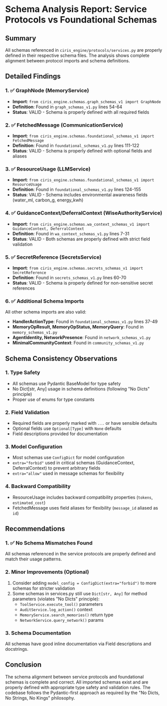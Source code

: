 # Schema Analysis Report: Service Protocols vs Foundational Schemas

## Summary
All schemas referenced in `ciris_engine/protocols/services.py` are properly defined in their respective schema files. The analysis shows complete alignment between protocol imports and schema definitions.

## Detailed Findings

### 1. ✅ GraphNode (MemoryService)
- **Import**: `from ciris_engine.schemas.graph_schemas_v1 import GraphNode`
- **Definition**: Found in `graph_schemas_v1.py` lines 54-64
- **Status**: VALID - Schema is properly defined with all required fields

### 2. ✅ FetchedMessage (CommunicationService)
- **Import**: `from ciris_engine.schemas.foundational_schemas_v1 import FetchedMessage`
- **Definition**: Found in `foundational_schemas_v1.py` lines 111-122
- **Status**: VALID - Schema is properly defined with optional fields and aliases

### 3. ✅ ResourceUsage (LLMService)
- **Import**: `from ciris_engine.schemas.foundational_schemas_v1 import ResourceUsage`
- **Definition**: Found in `foundational_schemas_v1.py` lines 124-155
- **Status**: VALID - Schema includes environmental awareness fields (water_ml, carbon_g, energy_kwh)

### 4. ✅ GuidanceContext/DeferralContext (WiseAuthorityService)
- **Import**: `from ciris_engine.schemas.wa_context_schemas_v1 import GuidanceContext, DeferralContext`
- **Definition**: Found in `wa_context_schemas_v1.py` lines 7-31
- **Status**: VALID - Both schemas are properly defined with strict field validation

### 5. ✅ SecretReference (SecretsService)
- **Import**: `from ciris_engine.schemas.secrets_schemas_v1 import SecretReference`
- **Definition**: Found in `secrets_schemas_v1.py` lines 60-70
- **Status**: VALID - Schema is properly defined for non-sensitive secret references

### 6. ✅ Additional Schema Imports
All other schema imports are also valid:
- **HandlerActionType**: Found in `foundational_schemas_v1.py` lines 37-49
- **MemoryOpResult, MemoryOpStatus, MemoryQuery**: Found in `memory_schemas_v1.py`
- **AgentIdentity, NetworkPresence**: Found in `network_schemas_v1.py`
- **MinimalCommunityContext**: Found in `community_schemas_v1.py`

## Schema Consistency Observations

### 1. Type Safety
- All schemas use Pydantic BaseModel for type safety
- No Dict[str, Any] usage in schema definitions (following "No Dicts" principle)
- Proper use of enums for type constants

### 2. Field Validation
- Required fields are properly marked with `...` or have sensible defaults
- Optional fields use `Optional[Type]` with `None` defaults
- Field descriptions provided for documentation

### 3. Model Configuration
- Most schemas use `ConfigDict` for model configuration
- `extra="forbid"` used in critical schemas (GuidanceContext, DeferralContext) to prevent arbitrary fields
- `extra="allow"` used in message schemas for flexibility

### 4. Backward Compatibility
- ResourceUsage includes backward compatibility properties (`tokens`, `estimated_cost`)
- FetchedMessage uses field aliases for flexibility (`message_id` aliased as `id`)

## Recommendations

### 1. ✅ No Schema Mismatches Found
All schemas referenced in the service protocols are properly defined and match their usage patterns.

### 2. Minor Improvements (Optional)
1. Consider adding `model_config = ConfigDict(extra="forbid")` to more schemas for stricter validation
2. Some schemas in services.py still use `Dict[str, Any]` for method parameters (violates "No Dicts" principle):
   - `ToolService.execute_tool()` parameters
   - `AuditService.log_action()` context
   - `MemoryService.search_memories()` return type
   - `NetworkService.query_network()` params

### 3. Schema Documentation
All schemas have good inline documentation via Field descriptions and docstrings.

## Conclusion
The schema alignment between service protocols and foundational schemas is complete and correct. All imported schemas exist and are properly defined with appropriate type safety and validation rules. The codebase follows the Pydantic-first approach as required by the "No Dicts, No Strings, No Kings" philosophy.